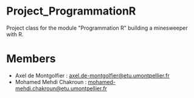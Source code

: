 # Project_ProgrammationR
Project class for the module "Programmation R" building a minesweeper with R.
# Members 
- Axel de Montgolfier : axel.de-montgolfier@etu.umontpellier.fr
- Mohamed Mehdi Chakroun : mohamed-mehdi.chakroun@etu.umontpellier.fr


